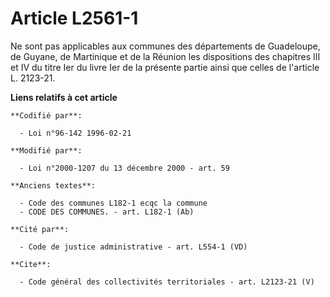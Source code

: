 # Article L2561-1

Ne sont pas applicables aux communes des départements de Guadeloupe, de Guyane, de Martinique et de la Réunion les
dispositions des chapitres III et IV du titre Ier du livre Ier de la présente partie ainsi que celles de l'article L.
2123-21.

**Liens relatifs à cet article**

	**Codifié par**:

	  - Loi n°96-142 1996-02-21

	**Modifié par**:

	  - Loi n°2000-1207 du 13 décembre 2000 - art. 59

	**Anciens textes**:

	  - Code des communes L182-1 ecqc la commune
	  - CODE DES COMMUNES. - art. L182-1 (Ab)

	**Cité par**:

	  - Code de justice administrative - art. L554-1 (VD)

	**Cite**:

	  - Code général des collectivités territoriales - art. L2123-21 (V)
